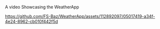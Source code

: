 A video Showcasing the WeatherApp

https://github.com/FS-Baz/WeatherApp/assets/112892097/05017419-a34f-4e24-8962-cb010f442f5d

